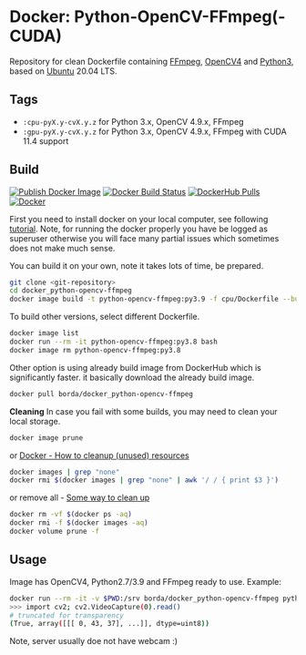 # Docker: Python-OpenCV-FFmpeg(-CUDA)

Repository for clean Dockerfile containing [FFmpeg](https://www.ffmpeg.org/), [OpenCV4](https://opencv.org/) and [Python3](https://www.python.org/), based on [Ubuntu](https://www.ubuntu.com/) 20.04 LTS.

## Tags

- `:cpu-pyX.y-cvX.y.z` for Python 3.x, OpenCV 4.9.x, FFmpeg
- `:gpu-pyX.y-cvX.y.z` for Python 3.x, OpenCV 4.9.x, FFmpeg with CUDA 11.4 support

## Build

[![Publish Docker Image](https://github.com/dzynetech/docker_python-opencv-ffmpeg/workflows/Publish%20Docker%20Image/badge.svg?branch=master&event=push)](https://github.com/dzynetech/docker_python-opencv-ffmpeg/actions?query=workflow%3A%22Publish+Docker+Image%22)
[![Docker Build Status](https://img.shields.io/docker/cloud/build/bjubes/docker_python-opencv-ffmpeg)](https://hub.docker.com/r/bjubes/docker_python-opencv-ffmpeg)
[![DockerHub Pulls](https://img.shields.io/docker/pulls/bjubes/docker_python-opencv-ffmpeg.svg)](https://hub.docker.com/r/bjubes/docker_python-opencv-ffmpeg)
[![Docker](https://img.shields.io/docker/automated/bjubes/docker_python-opencv-ffmpeg)](https://hub.docker.com/r/bjubes/docker_python-opencv-ffmpeg)

First you need to install docker on your local computer, see following [tutorial](https://docs.docker.com/install/linux/docker-ce/ubuntu/#set-up-the-repository). Note, for running the docker properly you have be logged as superuser otherwise you will face many partial issues which sometimes does not make much sense.

You can build it on your own, note it takes lots of time, be prepared.

```bash
git clone <git-repository>
cd docker_python-opencv-ffmpeg
docker image build -t python-opencv-ffmpeg:py3.9 -f cpu/Dockerfile --build-arg PYTHON_VERSION=3.9 .
```

To build other versions, select different Dockerfile.

```bash
docker image list
docker run --rm -it python-opencv-ffmpeg:py3.8 bash
docker image rm python-opencv-ffmpeg:py3.8
```

Other option is using already build image from DockerHub which is significantly faster. it basically download the already build image.

```bash
docker pull borda/docker_python-opencv-ffmpeg
```

**Cleaning**
In case you fail with some builds, you may need to clean your local storage.

```bash
docker image prune
```

or [Docker - How to cleanup (unused) resources](https://gist.github.com/bastman/5b57ddb3c11942094f8d0a97d461b430)

```bash
docker images | grep "none"
docker rmi $(docker images | grep "none" | awk '/ / { print $3 }')
```

or remove all - [Some way to clean up](https://forums.docker.com/t/some-way-to-clean-up-identify-contents-of-var-lib-docker-overlay/30604)

```bash
docker rm -vf $(docker ps -aq)
docker rmi -f $(docker images -aq)
docker volume prune -f
```

## Usage

Image has OpenCV4, Python2.7/3.9 and FFmpeg ready to use. Example:

```bash
docker run --rm -it -v $PWD:/srv borda/docker_python-opencv-ffmpeg python
>>> import cv2; cv2.VideoCapture(0).read()
# truncated for transparency
(True, array([[[ 0, 43, 37], ...]], dtype=uint8))
```

Note, server usually doe not have webcam :)
